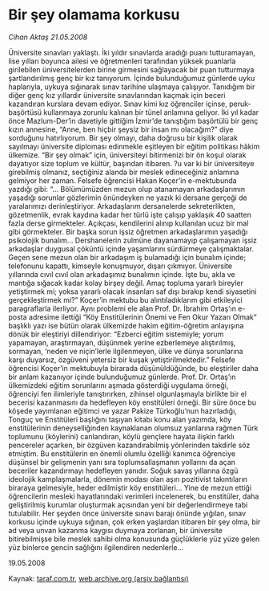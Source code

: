 # Bir şey olamama korkusu

*Cihan Aktaş 21.05.2008*

<div class="yazi">Üniversite sınavları yaklaştı. İki yıldır sınavlarda aradığı puanı tutturamayan,  lise yılları boyunca ailesi ve öğretmenleri tarafından yüksek puanlarla girilebilen üniversitelerden birine girmesini sağlayacak bir puan tutturmaya şartlandırılmış genç bir kız tanıyorum. İçinde bulunduğumuz günlerde uyku haplarıyla, uykuya sığınarak sınav tarihine ulaşmaya çalışıyor. 
Tanıdığım bir diğer genç kız yıllardır üniversite sınavlarından kaçmak için beceri kazandıran kurslara devam ediyor. 
Sınav kimi kız öğrenciler içinse, peruk-başörtüsü kullanmaya zorunlu kalınan bir tünel anlamına geliyor.
İki yıl kadar önce Mazlum-Der’in davetiyle gittiğim İzmir’de tanıştığım başörtülü bir genç kızın annesine,  “Anne, ben hiçbir şeysiz bir insan mı olacağım?” diye sorduğunu hatırlıyorum.
Bir şey olmayı, daha doğrusu bir kişilik olarak sayılmayı üniversite diploması edinmekle eşitleyen bir eğitim politikası hâkim ülkemize. “Bir şey olmak” için, üniversiteyi bitirmenizi bir ön koşul olarak dayatıyor size toplum ve kültür, başından itibaren. ?u var ki bir üniversiteye girebilmiş olmanız, seçtiğiniz alanda bir meslek edineceğiniz anlamına gelmiyor her zaman.
Felsefe öğrencisi Hakan Koçer’in e-mektubunda yazdığı gibi:
 “... Bölümümüzden mezun olup atanamayan arkadaşlarımın yaşadığı sorunlar gözlerimin önündeyken ne yazık ki dersane gerçeği de yaralarımızı derinleştiriyor. Arkadaşlarım dersanelerde sekreterlikten, gözetmenlik, evrak kaydına kadar her türlü işte çalışıp yaklaşık 40 saatten fazla derse girmekteler. Açıkçası, kendilerini alınıp kullanılan ucuz bir mal gibi görmekteler.
Bir başka sorun işsiz öğretmen arkadaşlarımın yaşadığı psikolojik bunalım... Dershanelerin zulmüne dayanamayıp çalışamayan işsiz arkadaşlar duygusal çöküntü içinde yaşamlarını sürdürmeye çalışmaktalar. Geçen sene mezun olan bir arkadaşım iş bulamadığı için bunalım içinde; telefonunu kapattı, kimseyle konuşmuyor, dışarı çıkmıyor. Üniversite yıllarında cıvıl cıvıl olan arkadaşımız bunalımın içinde. İşte bu, akla ve mantığa sığacak kadar kolay birşey değil. Amaç topluma yararlı bireyler yetiştirmek mi; yoksa yararlı olacak insanları saf dışı bırakıp kendi siyasetini gerçekleştirmek mi?”
Koçer’in mektubu bu alıntıladıklarım gibi etkileyici paragraflarla ilerliyor.
Aynı problemi ele alan Prof. Dr. İbrahim Ortaş’ın e-posta adresime ilettiği  “Köy Enstitülerinin Önemi ve Fen Okur Yazarı Olmak” başlıklı yazı ise  bütün olarak ülkemizde hakim eğitim-öğretim anlayışına dönük bir eleştiriyi dillendiriyor: “Ezberci eğitim sistemiyle; yorum yapamayan, araştırmayan, düşünmek yerine ezberlemeye alıştırılmış, sormayan, ‘neden ve niçin’lerle ilgilenmeyen, ülke ve dünya sorunlarına karşı duyarsız, özgüveni yetersiz bir kuşak yetiştirilmektedir.” 
Felsefe öğrencisi Koçer’in mektubuyla birarada düşünüldüğünde, bu eleştiriler daha bir anlam kazanıyor içinde bulunduğumuz günlerde. 
Prof. Dr. Ortaş’ın ülkemizdeki eğitim sorunlarını aşmada gösterdiği uygulama örneği, öğrenciyi fen ilimleriyle tanıştırırken, zihinsel olgunlaşmayla birlikte bir el becerisi kazanmasını da hedefleyen köy enstitüleri örneği.    
Bir süre önce bu köşede yayımlanan eğitimci ve yazar Pakize Türkoğlu’nun hazırladığı, Tonguç ve Enstitüleri başlığını taşıyan kitabı konu alan yazımda, köy enstitülerinin deneyselliğinden kaynaklanan olumsuz yanlarına rağmen Türk toplumunu (köylerini) canlandıran, köylü gençlere hayata ilişkin farklı pencereler açarken, bir özgüven kazandırabilmiş yönlerinden takdirle söz etmiştim. Bu enstitülerin en önemli olumlu özelliği kanımca öğrenciye düşünsel bir gelişmenin yanı sıra toplumsallaşmanın yollarını da açan beceriler kazandırmayı hedefleyen yanıdır.  
Soğuk savaş yıllarına özgü ideolojik kamplaşmalarla, dönemin modası olan aşırı pozitivist takıntıların biraraya gelmesiyle, heder edilmiştir köy enstitüleri... 
Yine de mezun ettiği öğrencilerin mesleki hayatlarındaki verimleri incelenerek, bu enstitüler, daha geliştirilmiş kurumlar oluşturmak açısından yeni bir değerlendirmeye tabi tutulabilir. Her şeyden önce üniversite sınavı barajı önünde yığılan, sınav korkusu içinde uykuya sığınan, çok erken yaşlardan itibaren bir şey olma, bir ad veya unvan kazanma kaygısı duymaya zorlanan, bir üniversite bitirebilmişse bile meslek sahibi olma konusunda güçlüklerle yüz yüze gelen yüz binlerce gencin sağlığını ilgilendiren nedenlerle... 

19.05.2008</div>

Kaynak: [taraf.com.tr](m), [web.archive.org (arşiv bağlantısı)](http://web.archive.org/web/20101201060551/http://taraf.com.tr/cihan-aktas/makale-bir-sey-olamama-korkusu.htm)
